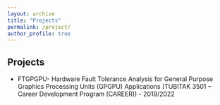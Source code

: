 ```yaml
---
layout: archive
title: "Projects"
permalink: /project/
author_profile: true
---
```


Projects
---
- FTGPGPU- Hardware Fault Tolerance Analysis for General Purpose Graphics Processing Units (GPGPU) Applications (TUBITAK 3501 – Career Development Program (CAREER)) - 2019/2022



